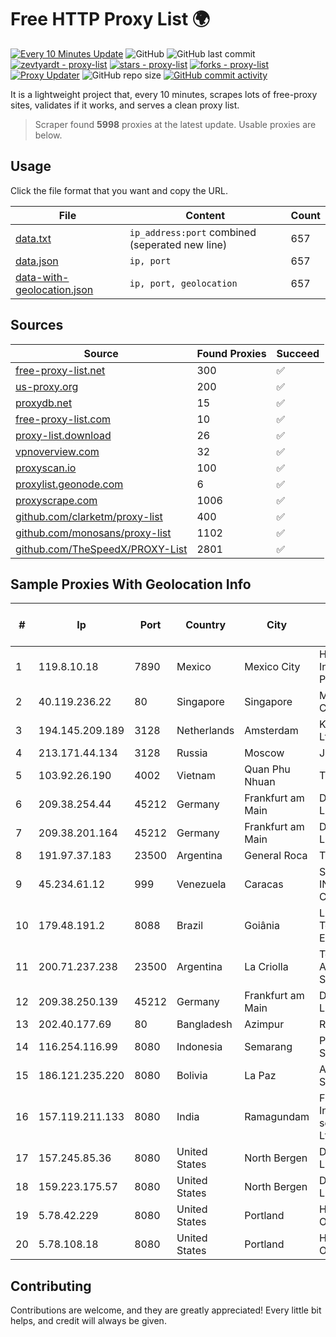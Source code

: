 
# Free HTTP Proxy List 🌍

[![Every 10 Minutes Update](https://github.com/mertguvencli/http-proxy-list/actions/workflows/main.yml/badge.svg?branch=main)](https://github.com/mertguvencli/http-proxy-list/actions/workflows/main.yml)
![GitHub](https://img.shields.io/github/license/mertguvencli/http-proxy-list)
![GitHub last commit](https://img.shields.io/github/last-commit/mertguvencli/http-proxy-list)
[![zevtyardt - proxy-list](https://img.shields.io/static/v1?label=zevtyardt&message=proxy-list&color=blue&logo=github)](https://github.com/zevtyardt/proxy-list "Go to GitHub repo")
[![stars - proxy-list](https://img.shields.io/github/stars/zevtyardt/proxy-list?style=social)](https://github.com/zevtyardt/proxy-list)
[![forks - proxy-list](https://img.shields.io/github/forks/zevtyardt/proxy-list?style=social)](https://github.com/zevtyardt/proxy-list)
[![Proxy Updater](https://github.com/zevtyardt/proxy-list/workflows/Proxy%20Updater/badge.svg)](https://github.com/zevtyardt/proxy-list/actions?query=workflow:"Proxy+Updater")
![GitHub repo size](https://img.shields.io/github/repo-size/zevtyardt/proxy-list)
[![GitHub commit activity](https://img.shields.io/github/commit-activity/m/zevtyardt/proxy-list?logo=commits)](https://github.com/zevtyardt/proxy-list/commits/main)

It is a lightweight project that, every 10 minutes, scrapes lots of free-proxy sites, validates if it works, and serves a clean proxy list.

> Scraper found **5998** proxies at the latest update. Usable proxies are below.

## Usage

Click the file format that you want and copy the URL.

|File|Content|Count|
|----|-------|-----|
|[data.txt](https://raw.githubusercontent.com/mertguvencli/http-proxy-list/main/proxy-list/data.txt)|`ip_address:port` combined (seperated new line)|657|
|[data.json](https://raw.githubusercontent.com/mertguvencli/http-proxy-list/main/proxy-list/data.json)|`ip, port`|657|
|[data-with-geolocation.json](https://raw.githubusercontent.com/mertguvencli/http-proxy-list/main/proxy-list/data-with-geolocation.json)|`ip, port, geolocation`|657|

## Sources

|Source|Found Proxies|Succeed|
|------|-------------|-------|
|[free-proxy-list.net](https://free-proxy-list.net)|300|✅|
|[us-proxy.org](https://www.us-proxy.org)|200|✅|
|[proxydb.net](http://proxydb.net)|15|✅|
|[free-proxy-list.com](https://free-proxy-list.com/?page=&port=&type%5B%5D=http&type%5B%5D=https&up_time=0&search=Search)|10|✅|
|[proxy-list.download](https://www.proxy-list.download/HTTP)|26|✅|
|[vpnoverview.com](https://vpnoverview.com/privacy/anonymous-browsing/free-proxy-servers)|32|✅|
|[proxyscan.io](https://www.proxyscan.io)|100|✅|
|[proxylist.geonode.com](https://proxylist.geonode.com/api/proxy-list?limit=300&page=1&sort_by=lastChecked&sort_type=desc&protocols=http,https)|6|✅|
|[proxyscrape.com](https://api.proxyscrape.com/v2/?request=displayproxies&protocol=http&timeout=10000&country=all&ssl=all&anonymity=all)|1006|✅|
|[github.com/clarketm/proxy-list](https://raw.githubusercontent.com/clarketm/proxy-list/master/proxy-list-raw.txt)|400|✅|
|[github.com/monosans/proxy-list](https://raw.githubusercontent.com/monosans/proxy-list/main/proxies/http.txt)|1102|✅|
|[github.com/TheSpeedX/PROXY-List](https://raw.githubusercontent.com/TheSpeedX/PROXY-List/master/http.txt)|2801|✅|


## Sample Proxies With Geolocation Info

|#|Ip|Port|Country|City|Internet Service Provider|
|-|--|----|-------|----|-------------------------|
|1|119.8.10.18|7890|Mexico|Mexico City|Huawei International Pte. LTD|
|2|40.119.236.22|80|Singapore|Singapore|Microsoft Corporation|
|3|194.145.209.189|3128|Netherlands|Amsterdam|KnownSRV Ltd.|
|4|213.171.44.134|3128|Russia|Moscow|JSC Comcor|
|5|103.92.26.190|4002|Vietnam|Quan Phu Nhuan|TLSOFT|
|6|209.38.254.44|45212|Germany|Frankfurt am Main|DigitalOcean, LLC|
|7|209.38.201.164|45212|Germany|Frankfurt am Main|DigitalOcean, LLC|
|8|191.97.37.183|23500|Argentina|General Roca|TELCOCOM|
|9|45.234.61.12|999|Venezuela|Caracas|SOLUCIONES INSTALRED CH&C C.A.|
|10|179.48.191.2|8088|Brazil|Goiânia|Libre Telecom Eireli|
|11|200.71.237.238|23500|Argentina|La Criolla|Telecom Argentina S.A.|
|12|209.38.250.139|45212|Germany|Frankfurt am Main|DigitalOcean, LLC|
|13|202.40.177.69|80|Bangladesh|Azimpur|Ranks ITT|
|14|116.254.116.99|8080|Indonesia|Semarang|PT Media Sarana Data|
|15|186.121.235.220|8080|Bolivia|La Paz|AXS Bolivia S. A.|
|16|157.119.211.133|8080|India|Ramagundam|Finecom Internet services Pvt Ltd|
|17|157.245.85.36|8080|United States|North Bergen|DigitalOcean, LLC|
|18|159.223.175.57|8080|United States|North Bergen|DigitalOcean, LLC|
|19|5.78.42.229|8080|United States|Portland|Hetzner Online GmbH|
|20|5.78.108.18|8080|United States|Portland|Hetzner Online GmbH|



## Contributing

Contributions are welcome, and they are greatly appreciated! Every
little bit helps, and credit will always be given.

